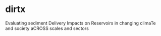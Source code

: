 # dirtx
Evaluating sediment Delivery Impacts on Reservoirs in changing climaTe and society aCROSS scales and sectors
